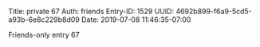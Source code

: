 Title: private 67
Auth: friends
Entry-ID: 1529
UUID: 4692b899-f6a9-5cd5-a93b-6e8c229b8d09
Date: 2019-07-08 11:46:35-07:00

Friends-only entry 67
